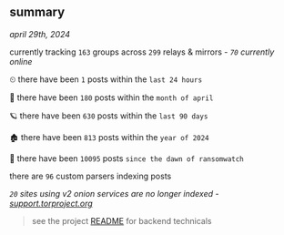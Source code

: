 
## summary
_april 29th, 2024_

currently tracking `163` groups across `299` relays & mirrors - _`70` currently online_

⏲ there have been `1` posts within the `last 24 hours`

🦈 there have been `180` posts within the `month of april`

🪐 there have been `630` posts within the `last 90 days`

🏚 there have been `813` posts within the `year of 2024`

🦕 there have been `10095` posts `since the dawn of ransomwatch`

there are `96` custom parsers indexing posts

_`20` sites using v2 onion services are no longer indexed - [support.torproject.org](https://support.torproject.org/onionservices/v2-deprecation/)_

> see the project [README](https://github.com/joshhighet/ransomwatch#ransomwatch--) for backend technicals
